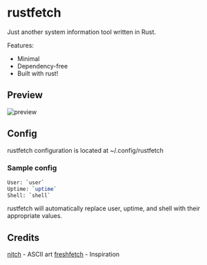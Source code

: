 # rustfetch
Just another system information tool written in Rust.  

Features:  
- Minimal
- Dependency-free
- Built with rust!

## Preview
![preview](https://media.discordapp.net/attachments/705201939708772406/1010020825811910666/unknown.png)

## Config
rustfetch configuration is located at ~/.config/rustfetch

### Sample config
```sh
User: `user`
Uptime: `uptime`
Shell: `shell`
```  
rustfetch will automatically replace user, uptime, and shell with their appropriate values.

## Credits
[nitch](https://github.com/unxsh/nitch) - ASCII art
[freshfetch](https://github.com/K4rakara/freshfetch) - Inspiration

